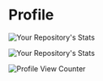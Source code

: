 # Profile

![Your Repository's Stats](https://github-readme-stats.vercel.app/api?username=williamhnyohei&show_icons=true)

![Your Repository's Stats](https://github-readme-stats.vercel.app/api/top-langs/?username=williamhnyohei&theme=blue-green)

![Profile View Counter](https://komarev.com/ghpvc/?username=williamhnyohei)

